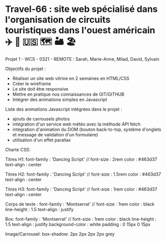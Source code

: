 # Travel-66 : site web spécialisé dans l'organisation de circuits touristiques dans l'ouest américain ✈️ 🧳 🇺🇸 🗺 🏜 🏖
Projet 1 - WCS - 0321 - REMOTE : Sarah, Marie-Anne, Milad, David, Sylvain

Objectifs du projet :
- Réaliser un site web vitrine en 2 semaines en HTML/CSS
- Créer le wireframe
- Le site doit être responsive
- Mettre en pratique nos connaissances de GIT/GITHUB
- Intégrer des animations simples en Javascript


Liste des animations Javascript intégrées dans le projet :
- ajouts de carrousels photos
- intégration d'un service web météo avec la méthode API fetch
- intégration d'animation du DOM (bouton back-to-top, système d'onglets et message de validation d'un formulaire)
- utilisation d'un effet parallax


Charte CSS:

Titres H1:
font-family : 'Dancing Script' // <link href="https://fonts.googleapis.com/css2?family=Dancing+Script&display=swap" rel="stylesheet">
font-size : 2rem
color : #463d37
text-align : center

Titres H2:
font-family : 'Dancing Script' // <link href="https://fonts.googleapis.com/css2?family=Dancing+Script&display=swap" rel="stylesheet">
font-size : 1.5rem
color : #463d37
text-align : center

Titres H3:
font-family : 'Dancing Script' // <link href="https://fonts.googleapis.com/css2?family=Dancing+Script&display=swap" rel="stylesheet">
font-size : 1rem
color : #463d37
text-align : center


Corps de texte : 
font-family : 'Montserrat' // <link href="https://fonts.googleapis.com/css2?family=Montserrat:wght@200&display=swap" rel="stylesheet">
font-size : 1rem
color : black
line-height : 1.5
text-align : justify

Box:
font-family : 'Montserrat' // <link href="https://fonts.googleapis.com/css2?family=Montserrat:wght@200&display=swap" rel="stylesheet">
font-size : 1rem
color : black
line-height : 1.5
text-align : justify
background-color : white
padding : 0 15px 0 15px


Image/Carrousel:
box-shadow: 2px 2px 2px 2px grey
